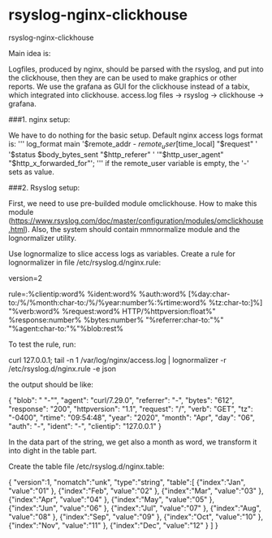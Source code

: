 # rsyslog-nginx-clickhouse
rsyslog-nginx-clickhouse

Main idea is:

Logfiles, produced by nginx, should be parsed with the rsyslog, and put into the clickhouse, then they are can be used to make graphics or other reports.
We use the grafana as GUI for the clickhouse instead of a tabix, which integrated into clickhouse. 
access.log files -> rsyslog -> clickhouse -> grafana.

###1. nginx setup:

We have to do nothing for the basic setup. 
Default nginx access logs format is:
'''
log_format  main  '$remote_addr - $remote_user [$time_local] "$request" '
                  '$status $body_bytes_sent "$http_referer" '
                  '"$http_user_agent" "$http_x_forwarded_for"';
'''
if the remote_user variable is empty, the '-' sets as value. 

###2. Rsyslog setup:

First, we need to use pre-builded module omclickhouse. How to make this module (https://www.rsyslog.com/doc/master/configuration/modules/omclickhouse.html).
Also, the system should contain mmnormalize module and the lognormalizer utility.


Use lognormalize to slice access logs as variables.
Create a rule for lognormalizer in file /etc/rsyslog.d/nginx.rule: 

version=2

rule=:%clientip:word% %ident:word% %auth:word% [%day:char-to:/%/%month:char-to:/%/%year:number%:%rtime:word% %tz:char-to:]%] "%verb:word% %request:word% HTTP/%httpversion:float%" %response:number% %bytes:number% "%referrer:char-to:"%" "%agent:char-to:"%"%blob:rest%



To test the rule, run: 

curl 127.0.0.1; tail -n 1 /var/log/nginx/access.log | lognormalizer  -r /etc/rsyslog.d/nginx.rule -e json

the output should be like:

{ "blob": " \"-\"", "agent": "curl\/7.29.0", "referrer": "-", "bytes": "612", "response": "200", "httpversion": "1.1", "request": "\/", "verb": "GET", "tz": "-0400", "rtime": "09:54:48", "year": "2020", "month": "Apr", "day": "06", "auth": "-", "ident": "-", "clientip": "127.0.0.1" }


In the data part of the string, we get also a month as word, we transform it into dight in the table part.

Create the table file /etc/rsyslog.d/nginx.table:

{ "version":1, "nomatch":"unk", "type":"string",
 "table":[ {"index":"Jan", "value":"01" },
      {"index":"Feb", "value":"02" },
      {"index":"Mar", "value":"03" },
      {"index":"Apr", "value":"04" },
      {"index":"May", "value":"05" },
      {"index":"Jun", "value":"06" },
      {"index":"Jul", "value":"07" },
      {"index":"Aug", "value":"08" },
      {"index":"Sep", "value":"09" },
      {"index":"Oct", "value":"10" },
      {"index":"Nov", "value":"11" },
      {"index":"Dec", "value":"12" }
     ]
}



